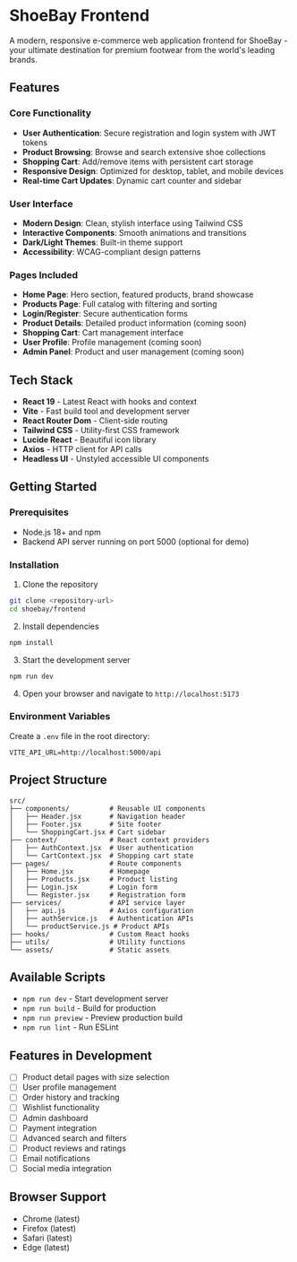 # ShoeBay Frontend

A modern, responsive e-commerce web application frontend for ShoeBay - your ultimate destination for premium footwear from the world's leading brands.

## Features

### Core Functionality
- **User Authentication**: Secure registration and login system with JWT tokens
- **Product Browsing**: Browse and search extensive shoe collections
- **Shopping Cart**: Add/remove items with persistent cart storage
- **Responsive Design**: Optimized for desktop, tablet, and mobile devices
- **Real-time Cart Updates**: Dynamic cart counter and sidebar

### User Interface
- **Modern Design**: Clean, stylish interface using Tailwind CSS
- **Interactive Components**: Smooth animations and transitions
- **Dark/Light Themes**: Built-in theme support
- **Accessibility**: WCAG-compliant design patterns

### Pages Included
- **Home Page**: Hero section, featured products, brand showcase
- **Products Page**: Full catalog with filtering and sorting
- **Login/Register**: Secure authentication forms
- **Product Details**: Detailed product information (coming soon)
- **Shopping Cart**: Cart management interface
- **User Profile**: Profile management (coming soon)
- **Admin Panel**: Product and user management (coming soon)

## Tech Stack

- **React 19** - Latest React with hooks and context
- **Vite** - Fast build tool and development server
- **React Router Dom** - Client-side routing
- **Tailwind CSS** - Utility-first CSS framework
- **Lucide React** - Beautiful icon library
- **Axios** - HTTP client for API calls
- **Headless UI** - Unstyled accessible UI components

## Getting Started

### Prerequisites
- Node.js 18+ and npm
- Backend API server running on port 5000 (optional for demo)

### Installation

1. Clone the repository
```bash
git clone <repository-url>
cd shoebay/frontend
```

2. Install dependencies
```bash
npm install
```

3. Start the development server
```bash
npm run dev
```

4. Open your browser and navigate to `http://localhost:5173`

### Environment Variables

Create a `.env` file in the root directory:

```env
VITE_API_URL=http://localhost:5000/api
```

## Project Structure

```
src/
├── components/          # Reusable UI components
│   ├── Header.jsx       # Navigation header
│   ├── Footer.jsx       # Site footer
│   └── ShoppingCart.jsx # Cart sidebar
├── context/             # React context providers
│   ├── AuthContext.jsx  # User authentication
│   └── CartContext.jsx  # Shopping cart state
├── pages/               # Route components
│   ├── Home.jsx         # Homepage
│   ├── Products.jsx     # Product listing
│   ├── Login.jsx        # Login form
│   └── Register.jsx     # Registration form
├── services/            # API service layer
│   ├── api.js           # Axios configuration
│   ├── authService.js   # Authentication APIs
│   └── productService.js # Product APIs
├── hooks/               # Custom React hooks
├── utils/               # Utility functions
└── assets/              # Static assets
```

## Available Scripts

- `npm run dev` - Start development server
- `npm run build` - Build for production
- `npm run preview` - Preview production build
- `npm run lint` - Run ESLint

## Features in Development

- [ ] Product detail pages with size selection
- [ ] User profile management
- [ ] Order history and tracking
- [ ] Wishlist functionality
- [ ] Admin dashboard
- [ ] Payment integration
- [ ] Advanced search and filters
- [ ] Product reviews and ratings
- [ ] Email notifications
- [ ] Social media integration

## Browser Support

- Chrome (latest)
- Firefox (latest)
- Safari (latest)
- Edge (latest)

